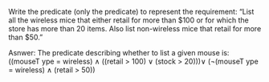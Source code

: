 Write the predicate (only the predicate) to represent the requirement: “List all the wireless mice that either retail for more than $100 or for which the store has more than 20 items. 
Also list non-wireless mice that retail for more than $50.”

Asnwer: The predicate describing whether to list a given mouse is:
((mouseT ype = wireless) ∧ ((retail > 100) ∨ (stock > 20)))∨ 
(¬(mouseT ype = wireless) ∧ (retail > 50))
